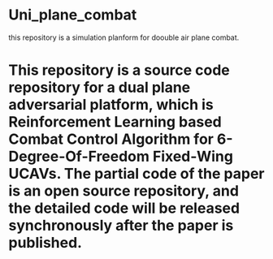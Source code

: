 # Uni_plane_combat
this repository is a simulation planform for doouble air plane combat.
# This repository is a source code repository for a dual plane adversarial platform, which is Reinforcement Learning based Combat Control Algorithm for 6-Degree-Of-Freedom Fixed-Wing UCAVs. The partial code of the paper is an open source repository, and the detailed code will be released synchronously after the paper is published.

